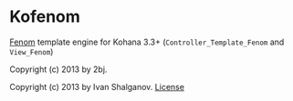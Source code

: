 Kofenom
==================
[Fenom] template engine for Kohana 3.3+ (`Controller_Template_Fenom` and `View_Fenom`)


Copyright (c) 2013 by 2bj.

Copyright (c) 2013 by Ivan Shalganov. [License]


[Fenom]: https://github.com/bzick/fenom
[License]: https://github.com/bzick/fenom/blob/master/license.md